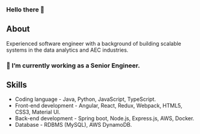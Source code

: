 ### Hello there 👋

## About
Experienced software engineer with a background of building scalable systems in the data analytics and AEC industries.

### 🔭 I’m currently working as a Senior Engineer.

## Skills
- Coding language - Java, Python, JavaScript, TypeScript.
- Front-end development - Angular, React, Redux, Webpack, HTML5, CSS3, Material UI.
- Back-end development - Spring boot, Node.js, Express.js, AWS, Docker.
- Database - RDBMS (MySQL), AWS DynamoDB.



<!--
**niksde/niksde** is a ✨ _special_ ✨ repository because its `README.md` (this file) appears on your GitHub profile.

Here are some ideas to get you started:
✔️
- 🔭 I’m currently working on ...
- 🌱 I’m currently learning ...
- 👯 I’m looking to collaborate on ...
- 🤔 I’m looking for help with ...
- 💬 Ask me about ...
- 📫 How to reach me: ...
- 😄 Pronouns: ...
- ⚡ Fun fact: ...
-->

